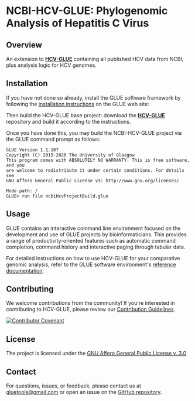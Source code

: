 # NCBI-HCV-GLUE: Phylogenomic Analysis of Hepatitis C Virus

## Overview

An extension to **[HCV-GLUE](https://github.com/giffordlabcvr/HCV-GLUE)** containing all published HCV data from NCBI, plus analysis logic for HCV genomes.

## Installation

If you have not done so already, install the GLUE software framework by following the [installation instructions](http://glue-tools.cvr.gla.ac.uk/#/installation) on the GLUE web site: 

Then build the HCV-GLUE base project: download the **[HCV-GLUE](https://github.com/giffordlabcvr/HCV-GLUE)** repository and build it according to the instructions.

Once you have done this, you may build the NCBI-HCV-GLUE project via the GLUE command prompt as follows:

```
GLUE Version 1.1.107
Copyright (C) 2015-2020 The University of Glasgow
This program comes with ABSOLUTELY NO WARRANTY. This is free software, and you
are welcome to redistribute it under certain conditions. For details see
GNU Affero General Public License v3: http://www.gnu.org/licenses/

Mode path: /
GLUE> run file ncbiHcvProjectBuild.glue
```

## Usage

GLUE contains an interactive command line environment focused on the development and use of GLUE projects by bioinformaticians. This provides a range of productivity-oriented features such as automatic command completion, command history and interactive paging through tabular data. 

For detailed instructions on how to use HCV-GLUE for your comparative genomic analysis, refer to the GLUE software environment's [reference documentation](http://glue-tools.cvr.gla.ac.uk/).

## Contributing

We welcome contributions from the community! If you're interested in contributing to HCV-GLUE, please review our [Contribution Guidelines](https://github.com/giffordlabcvr/HCV-GLUE/blob/master/md/CONTRIBUTING.md).

[![Contributor Covenant](https://img.shields.io/badge/Contributor%20Covenant-2.1-4baaaa.svg)](https://github.com/giffordlabcvr/HCV-GLUE/blob/master/md/code_of_conduct.md) 

## License

The project is licensed under the [GNU Affero General Public License v. 3.0](https://www.gnu.org/licenses/agpl-3.0.en.html)

## Contact

For questions, issues, or feedback, please contact us at [gluetools@gmail.com](mailto:gluetools@gmail.com) or open an issue on the [GitHub repository](https://github.com/giffordlabcvr/HCV-GLUE/issues).
